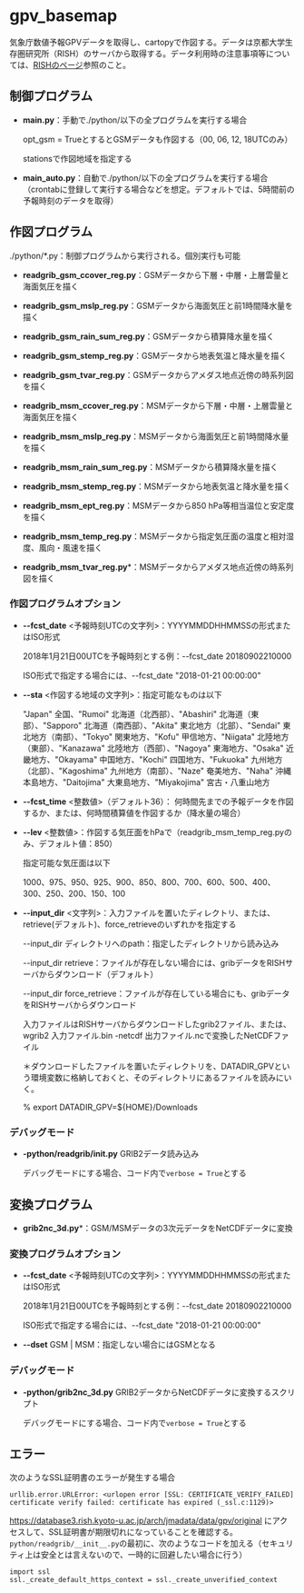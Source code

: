 # gpv_basemap

気象庁数値予報GPVデータを取得し、cartopyで作図する。データは京都大学生存圏研究所（RISH）のサーバから取得する。データ利用時の注意事項等については、[RISHのページ](http://database3.rish.kyoto-u.ac.jp/arch/jmadata/ "京都大学生存圏研究所")参照のこと。

## 制御プログラム

- **main.py**：手動で./python/以下の全プログラムを実行する場合

    opt_gsm = TrueとするとGSMデータも作図する（00, 06, 12, 18UTCのみ）

    stationsで作図地域を指定する

- **main_auto.py**：自動で./python/以下の全プログラムを実行する場合（crontabに登録して実行する場合などを想定。デフォルトでは、5時間前の予報時刻のデータを取得）

## 作図プログラム

./python/*.py：制御プログラムから実行される。個別実行も可能

- **readgrib_gsm_ccover_reg.py**：GSMデータから下層・中層・上層雲量と海面気圧を描く

- **readgrib_gsm_mslp_reg.py**：GSMデータから海面気圧と前1時間降水量を描く

- **readgrib_gsm_rain_sum_reg.py**：GSMデータから積算降水量を描く

- **readgrib_gsm_stemp_reg.py**：GSMデータから地表気温と降水量を描く

- **readgrib_gsm_tvar_reg.py**：GSMデータからアメダス地点近傍の時系列図を描く

- **readgrib_msm_ccover_reg.py**：MSMデータから下層・中層・上層雲量と海面気圧を描く

- **readgrib_msm_mslp_reg.py**：MSMデータから海面気圧と前1時間降水量を描く

- **readgrib_msm_rain_sum_reg.py**：MSMデータから積算降水量を描く

- **readgrib_msm_stemp_reg.py**：MSMデータから地表気温と降水量を描く

- **readgrib_msm_ept_reg.py**：MSMデータから850 hPa等相当温位と安定度を描く

- **readgrib_msm_temp_reg.py**：MSMデータから指定気圧面の温度と相対湿度、風向・風速を描く

- **readgrib_msm_tvar_reg.py***：MSMデータからアメダス地点近傍の時系列図を描く

### 作図プログラムオプション

- **--fcst_date** <予報時刻UTCの文字列>：YYYYMMDDHHMMSSの形式またはISO形式

    2018年1月21日00UTCを予報時刻とする例：--fcst_date 20180902210000
    
    ISO形式で指定する場合には、--fcst_date "2018-01-21 00:00:00"

- **--sta** <作図する地域の文字列>：指定可能なものは以下

    "Japan"  全国、"Rumoi" 北海道（北西部）、"Abashiri" 北海道（東部）、"Sapporo" 北海道（南西部）、"Akita" 東北地方（北部）、"Sendai" 東北地方（南部）、"Tokyo" 関東地方、"Kofu" 甲信地方、"Niigata" 北陸地方（東部）、"Kanazawa" 北陸地方（西部）、"Nagoya" 東海地方、"Osaka" 近畿地方、"Okayama" 中国地方、"Kochi" 四国地方、"Fukuoka" 九州地方（北部）、"Kagoshima" 九州地方（南部）、"Naze" 奄美地方、"Naha" 沖縄本島地方、"Daitojima"   大東島地方、"Miyakojima" 宮古・八重山地方

- **--fcst_time** <整数値>（デフォルト36）： 何時間先までの予報データを作図するか、または、何時間積算値を作図するか（降水量の場合）

- **--lev** <整数値>：作図する気圧面をhPaで（readgrib_msm_temp_reg.pyのみ、デフォルト値：850）

    指定可能な気圧面は以下

    1000、975、950、925、900、850、800、700、600、500、400、300、250、200、150、100
 
- **--input_dir** <文字列>：入力ファイルを置いたディレクトリ、または、retrieve(デフォルト)、force_retrieveのいずれかを指定する

    --input_dir ディレクトリへのpath：指定したディレクトリから読み込み

    --input_dir retrieve：ファイルが存在しない場合には、gribデータをRISHサーバからダウンロード（デフォルト）
    
    --input_dir force_retrieve：ファイルが存在している場合にも、gribデータをRISHサーバからダウンロード

    入力ファイルはRISHサーバからダウンロードしたgrib2ファイル、または、wgrib2 入力ファイル.bin -netcdf 出力ファイル.ncで変換したNetCDFファイル

    ＊ダウンロードしたファイルを置いたディレクトリを、DATADIR_GPVという環境変数に格納しておくと、そのディレクトリにあるファイルを読みにいく。

    % export DATADIR_GPV=${HOME}/Downloads

### デバッグモード

- **-python/readgrib/__init__.py** GRIB2データ読み込み

    デバッグモードにする場合、コード内で`verbose = True`とする

## 変換プログラム

- **grib2nc_3d.py***：GSM/MSMデータの3次元データをNetCDFデータに変換

### 変換プログラムオプション

- **--fcst_date** <予報時刻UTCの文字列>：YYYYMMDDHHMMSSの形式またはISO形式

    2018年1月21日00UTCを予報時刻とする例：--fcst_date 20180902210000
    
    ISO形式で指定する場合には、--fcst_date "2018-01-21 00:00:00"

- **--dset** GSM | MSM：指定しない場合にはGSMとなる

### デバッグモード

- **-python/grib2nc_3d.py** GRIB2データからNetCDFデータに変換するスクリプト

    デバッグモードにする場合、コード内で`verbose = True`とする

## エラー

次のようなSSL証明書のエラーが発生する場合
    
    urllib.error.URLError: <urlopen error [SSL: CERTIFICATE_VERIFY_FAILED] certificate verify failed: certificate has expired (_ssl.c:1129)>

https://database3.rish.kyoto-u.ac.jp/arch/jmadata/data/gpv/original にアクセスして、SSL証明書が期限切れになっていることを確認する。
`python/readgrib/__init__.py`の最初に、次のようなコードを加える（セキュリティ上は安全とは言えないので、一時的に回避したい場合に行う）

    import ssl
    ssl._create_default_https_context = ssl._create_unverified_context
    
